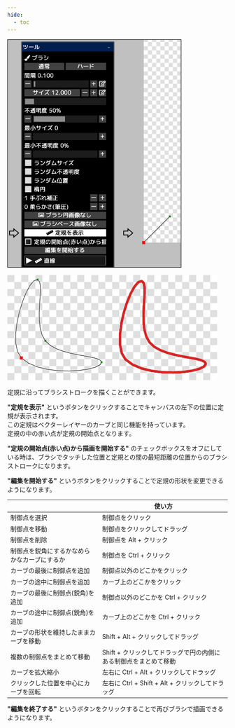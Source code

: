 ```yaml
---
hide:
  - toc
---
```


<!-- https://steamcommunity.com/sharedfiles/filedetails/?id=2969755297 -->

![ruler_brush](./image/ruler_brush.png)

![ruler_brush_1](./image/ruler_brush_1.png)

定規に沿ってブラシストロークを描くことができます。

__"定規を表示"__ というボタンをクリックすることでキャンバスの左下の位置に定規が表示されます。 <br />
この定規はベクターレイヤーのカーブと同じ機能を持っています。 <br />
定規の中の赤い点が定規の開始点となります。

__"定規の開始点(赤い点)から描画を開始する"__ のチェックボックスをオフにしている時は、ブラシでタッチした位置と定規との間の最短距離の位置からのブラシストロークになります。

__"編集を開始する"__ というボタンをクリックすることで定規の形状を変更できるようになります。

|  | 使い方 |
| ------ | ----------- |
| 制御点を選択       | 制御点をクリック |
| 制御点を移動       | 制御点をクリックしてドラッグ |
| 制御点を削除       | 制御点を Alt + クリック |
| 制御点を鋭角にするかなめらかなカーブにするか | 制御点を Ctrl + クリック |
| カーブの最後に制御点を追加                   | 制御点以外のどこかをクリック |
| カーブの途中に制御点を追加                   | カーブ上のどこかをクリック |
| カーブの最後に制御点(鋭角)を追加             | 制御点以外のどこかを Ctrl + クリック |
| カーブの途中に制御点(鋭角)を追加             | カーブ上のどこかを Ctrl + クリック |
| カーブの形状を維持したままカーブを移動       | Shift + Alt + クリックしてドラッグ |
| 複数の制御点をまとめて移動 | Shift + クリックしてドラッグで円の内側にある制御点をまとめて移動 |
| カーブを拡大縮小                             | 左右に Ctrl + Alt + クリックしてドラッグ |
| クリックした位置を中心にカーブを回転         | 左右に Ctrl + Shift + Alt + クリックしてドラッグ |

__"編集を終了する"__ というボタンをクリックすることで再びブラシで描画できるようになります。
